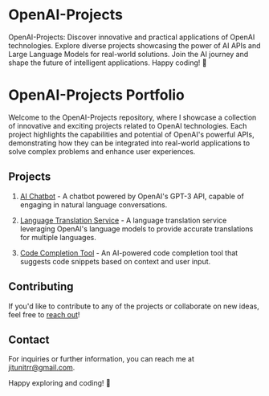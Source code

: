 # OpenAI-Projects
OpenAI-Projects: Discover innovative and practical applications of OpenAI technologies. Explore diverse projects showcasing the power of AI APIs and Large Language Models for real-world solutions. Join the AI journey and shape the future of intelligent applications. Happy coding! 🚀

# OpenAI-Projects Portfolio

Welcome to the OpenAI-Projects repository, where I showcase a collection of innovative and exciting projects related to OpenAI technologies. Each project highlights the capabilities and potential of OpenAI's powerful APIs, demonstrating how they can be integrated into real-world applications to solve complex problems and enhance user experiences.

## Projects

1. [AI Chatbot](project1) - A chatbot powered by OpenAI's GPT-3 API, capable of engaging in natural language conversations.

2. [Language Translation Service](project2) - A language translation service leveraging OpenAI's language models to provide accurate translations for multiple languages.

3. [Code Completion Tool](project3) - An AI-powered code completion tool that suggests code snippets based on context and user input.

<!-- Add more projects as needed -->

## Contributing

If you'd like to contribute to any of the projects or collaborate on new ideas, feel free to [reach out](contact_info)!

## Contact

For inquiries or further information, you can reach me at [jitunitrr@gmail.com](mailto:your_jitunitrr@gmail.com).

Happy exploring and coding! 🚀

